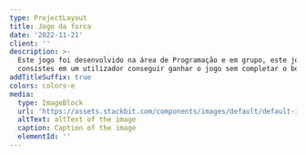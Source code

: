 ```yaml
---
type: ProjectLayout
title: Jogo da forca
date: '2022-11-21'
client: ''
description: >-
  Este jogo foi desenvolvido na área de Programação e em grupo, este jogo
  consistes em um utilizador conseguir ganhar o jogo sem completar o boneco  
addTitleSuffix: true
colors: colors-e
media:
  type: ImageBlock
  url: 'https://assets.stackbit.com/components/images/default/default-image.png'
  altText: altText of the image
  caption: Caption of the image
  elementId: ''
---
```

